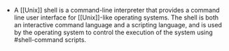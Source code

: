- A [[Unix]] shell is a command-line interpreter that provides a command line user interface for [[Unix]]-like operating systems. The shell is both an interactive command language and a scripting language, and is used by the operating system to control the execution of the system using #shell-command scripts.